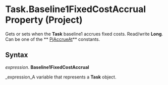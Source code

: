 
# Task.Baseline1FixedCostAccrual Property (Project)

Gets or sets when the  **Task** baseline1 accrues fixed costs. Read/write **Long**. Can be one of the  ** [PjAccrueAt](a86ac41f-9b7c-dd20-6d41-131b1c96af6b.md)** constants.


## Syntax

 _expression_. **Baseline1FixedCostAccrual**

 _expression_A variable that represents a  **Task** object.

